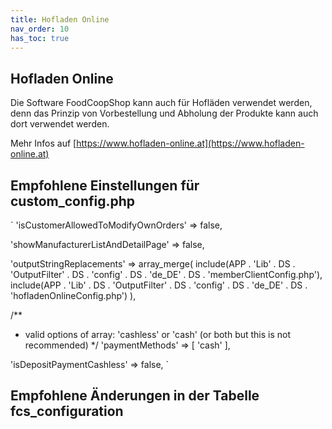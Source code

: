 ```yaml
---
title: Hofladen Online
nav_order: 10
has_toc: true
---
```


## Hofladen Online

Die Software FoodCoopShop kann auch für Hofläden verwendet werden, denn das Prinzip von Vorbestellung und Abholung der Produkte kann auch dort verwendet werden.

Mehr Infos auf [https://www.hofladen-online.at](https://www.hofladen-online.at)

## Empfohlene Einstellungen für custom_config.php

`
'isCustomerAllowedToModifyOwnOrders' => false,

'showManufacturerListAndDetailPage' => false,

'outputStringReplacements' => array_merge(
    include(APP . 'Lib' . DS . 'OutputFilter' . DS . 'config' . DS . 'de_DE' . DS . 'memberClientConfig.php'),
    include(APP . 'Lib' . DS . 'OutputFilter' . DS . 'config' . DS . 'de_DE' . DS . 'hofladenOnlineConfig.php')
),

/**
 * valid options of array: 'cashless' or 'cash' (or both but this is not recommended)
 */
'paymentMethods' => [
    'cash'
],

'isDepositPaymentCashless' => false,
`

## Empfohlene Änderungen in der Tabelle fcs_configuration

